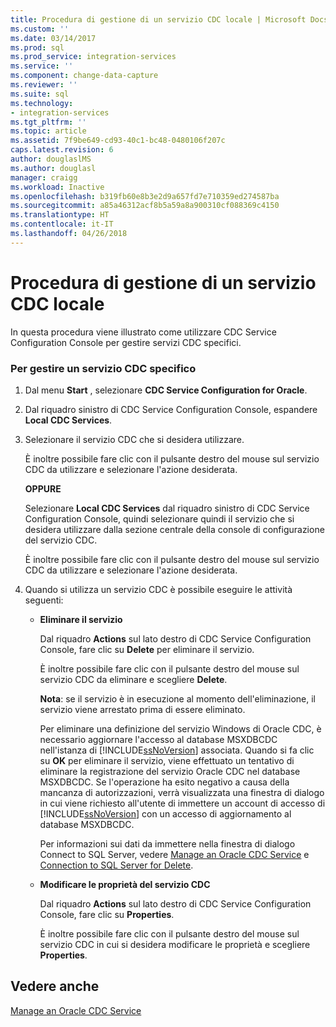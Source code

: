 ```yaml
---
title: Procedura di gestione di un servizio CDC locale | Microsoft Docs
ms.custom: ''
ms.date: 03/14/2017
ms.prod: sql
ms.prod_service: integration-services
ms.service: ''
ms.component: change-data-capture
ms.reviewer: ''
ms.suite: sql
ms.technology:
- integration-services
ms.tgt_pltfrm: ''
ms.topic: article
ms.assetid: 7f9be649-cd93-40c1-bc48-0480106f207c
caps.latest.revision: 6
author: douglaslMS
ms.author: douglasl
manager: craigg
ms.workload: Inactive
ms.openlocfilehash: b319fb60e8b3e2d9a657fd7e710359ed274587ba
ms.sourcegitcommit: a85a46312acf8b5a59a8a900310cf088369c4150
ms.translationtype: HT
ms.contentlocale: it-IT
ms.lasthandoff: 04/26/2018
---
```

# <a name="how-to-manage-a-local-cdc-service"></a>Procedura di gestione di un servizio CDC locale
  In questa procedura viene illustrato come utilizzare CDC Service Configuration Console per gestire servizi CDC specifici.  
  
### <a name="to-manage-a-specific-cdc-service"></a>Per gestire un servizio CDC specifico  
  
1.  Dal menu **Start** , selezionare **CDC Service Configuration for Oracle**.  
  
2.  Dal riquadro sinistro di CDC Service Configuration Console, espandere **Local CDC Services**.  
  
3.  Selezionare il servizio CDC che si desidera utilizzare.  
  
     È inoltre possibile fare clic con il pulsante destro del mouse sul servizio CDC da utilizzare e selezionare l'azione desiderata.  
  
     **OPPURE**  
  
     Selezionare **Local CDC Services** dal riquadro sinistro di CDC Service Configuration Console, quindi selezionare quindi il servizio che si desidera utilizzare dalla sezione centrale della console di configurazione del servizio CDC.  
  
     È inoltre possibile fare clic con il pulsante destro del mouse sul servizio CDC da utilizzare e selezionare l'azione desiderata.  
  
4.  Quando si utilizza un servizio CDC è possibile eseguire le attività seguenti:  
  
    -   **Eliminare il servizio**  
  
         Dal riquadro **Actions** sul lato destro di CDC Service Configuration Console, fare clic su **Delete** per eliminare il servizio.  
  
         È inoltre possibile fare clic con il pulsante destro del mouse sul servizio CDC da eliminare e scegliere **Delete**.  
  
         **Nota**: se il servizio è in esecuzione al momento dell'eliminazione, il servizio viene arrestato prima di essere eliminato.  
  
         Per eliminare una definizione del servizio Windows di Oracle CDC, è necessario aggiornare l'accesso al database MSXDBCDC nell'istanza di [!INCLUDE[ssNoVersion](../../includes/ssnoversion-md.md)] associata. Quando si fa clic su **OK** per eliminare il servizio, viene effettuato un tentativo di eliminare la registrazione del servizio Oracle CDC nel database MSXDBCDC. Se l'operazione ha esito negativo a causa della mancanza di autorizzazioni, verrà visualizzata una finestra di dialogo in cui viene richiesto all'utente di immettere un account di accesso di [!INCLUDE[ssNoVersion](../../includes/ssnoversion-md.md)] con un accesso di aggiornamento al database MSXDBCDC.  
  
         Per informazioni sui dati da immettere nella finestra di dialogo Connect to SQL Server, vedere [Manage an Oracle CDC Service](../../integration-services/change-data-capture/manage-an-oracle-cdc-service.md) e [Connection to SQL Server for Delete](../../integration-services/change-data-capture/connection-to-sql-server-for-delete.md).  
  
    -   **Modificare le proprietà del servizio CDC**  
  
         Dal riquadro **Actions** sul lato destro di CDC Service Configuration Console, fare clic su **Properties**.  
  
         È inoltre possibile fare clic con il pulsante destro del mouse sul servizio CDC in cui si desidera modificare le proprietà e scegliere **Properties**.  
  
## <a name="see-also"></a>Vedere anche  
 [Manage an Oracle CDC Service](../../integration-services/change-data-capture/manage-an-oracle-cdc-service.md)  
  
  
